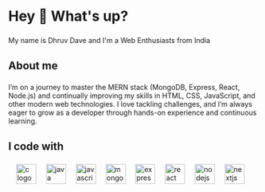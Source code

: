 <h1 align="left">Hey 👋 What's up?</h1>

###

<p align="left">My name is Dhruv Dave and I'm a Web Enthusiasts from India</p>

###

<h2 align="left">About me</h2>

###

<p align="left">I’m on a journey to master the MERN stack (MongoDB, Express, React, Node.js) and continually improving my skills in HTML, CSS, JavaScript, and other modern web technologies. I love tackling challenges, and I’m always eager to grow as a developer through hands-on experience and continuous learning. <br></p>

###

<h2 align="left">I code with</h2>

###

<div align="left">
    <img width="12" />
  <img src="https://cdn.jsdelivr.net/gh/devicons/devicon@latest/icons/c/c-original.svg" height="40" alt="c logo"  />
  <img width="12" />
  <img src="https://cdn.jsdelivr.net/gh/devicons/devicon@latest/icons/java/java-original.svg" height="40" alt="java logo"  />
   <img width="12" />
  <img src="https://cdn.jsdelivr.net/gh/devicons/devicon/icons/javascript/javascript-original.svg" height="40" alt="javascript logo"  />
   <img width="12" />
    <img src="https://cdn.jsdelivr.net/gh/devicons/devicon@latest/icons/mongodb/mongodb-plain-wordmark.svg" height="40" alt="mongodb logo"  />
 
  <img width="12" />
  <img src="https://cdn.jsdelivr.net/gh/devicons/devicon@latest/icons/express/express-original.svg" height="40" alt="express logo"  />
  <img width="12" />
  <img src="https://cdn.jsdelivr.net/gh/devicons/devicon/icons/react/react-original.svg" height="40" alt="react logo"  />
  <img width="12" />
  <img src="https://cdn.jsdelivr.net/gh/devicons/devicon/icons/nodejs/nodejs-original.svg" height="40" alt="nodejs logo"  />
  <img width="12" />
  <img src="https://cdn.jsdelivr.net/gh/devicons/devicon/icons/nextjs/nextjs-original.svg" height="40" alt="nextjs logo"  />
  


            
          
</div>

###
